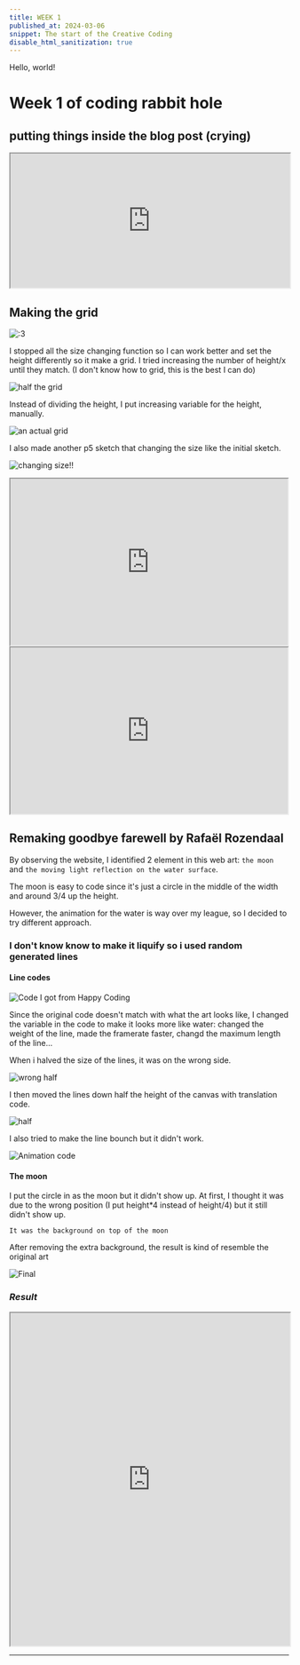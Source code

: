 ```yaml
---
title: WEEK 1
published_at: 2024-03-06
snippet: The start of the Creative Coding
disable_html_sanitization: true
---
```


Hello, world!

# **Week 1 of coding rabbit hole**

## putting things inside the blog post (crying)

<iframe src="https://editor.p5js.org/NoaLwx/full/IaH4veEs5" width="100%" height="242px"></iframe>

## Making the grid

![:3](/week1/index.png)

I stopped all the size changing function so I can work better and set the height differently so it make a grid. I tried increasing the number of height/x until they match. (I don't know how to grid, this is the best I can do)

![half the grid](/week1/halfgrid.png)

Instead of dividing the height, I put increasing variable for the height, manually.

![an actual grid](/week1/grid.png)

I also made another p5 sketch that changing the size like the initial sketch.

![changing size!!](/week1/size.png)

<iframe src="https://editor.p5js.org/NoaLwx/full/Njbz891S5" width=500 height= 300></iframe>

<iframe src="https://editor.p5js.org/NoaLwx/full/Vcr-J_mLX" width=500 height=300></iframe>

## Remaking goodbye farewell by Rafaël Rozendaal

By observing the website, I identified 2 element in this web art: `the moon` and `the moving light reflection on the water surface`.

The moon is easy to code since it's just a circle in the middle of the width and around 3/4 up the height.

However, the animation for the water is way over my league, so I decided to try different approach.

### I don't know know to make it liquify so i used random generated lines

#### Line codes

![Code I got from Happy Coding](/week1/random.png)

Since the original code doesn't match with what the art looks like, I changed the variable in the code to make it looks more like water: changed the weight of the line, made the framerate faster, changd the maximum length of the line...

When i halved the size of the lines, it was on the wrong side.

![wrong half](/week1/wronghalf.png)

I then moved the lines down half the height of the canvas with translation code.

![half](/week1/half.png)

I also tried to make the line bounch but it didn't work.

![Animation code](/week1/bounce.png)

#### The moon

I put the circle in as the moon but it didn't show up. At first, I thought it was due to the wrong position (I put height\*4 instead of height/4) but it still didn't show up.

`It was the background on top of the moon`

After removing the extra background, the result is kind of resemble the original art

![Final](/week1/final.png)

### **_Result_**

<iframe src="https://editor.p5js.org/NoaLwx/full/m_5UNaLnt" width="100%" height="600"></iframe>

---
